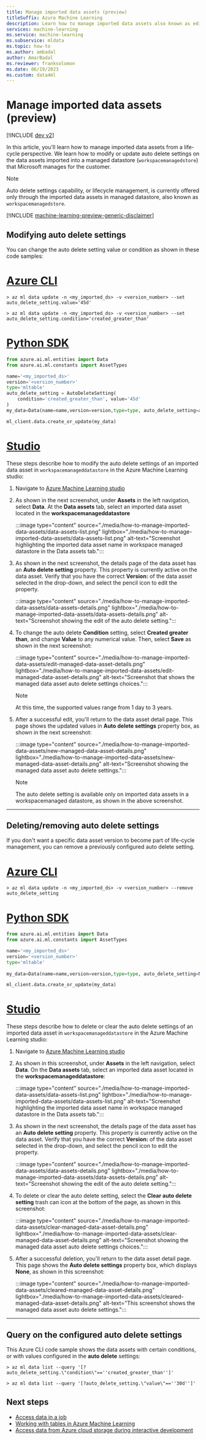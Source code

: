 ```yaml
---
title: Manage imported data assets (preview)
titleSuffix: Azure Machine Learning
description: Learn how to manage imported data assets also known as edit autodeletion.
services: machine-learning
ms.service: machine-learning
ms.subservice: mldata
ms.topic: how-to
ms.author: ambadal
author: AmarBadal
ms.reviewer: franksolomon
ms.date: 06/19/2023
ms.custom: data4ml
---
```


# Manage imported data assets (preview)
[!INCLUDE [dev v2](includes/machine-learning-dev-v2.md)]

In this article, you'll learn how to manage imported data assets from a life-cycle perspective. We learn how to modify or update auto delete settings on the data assets imported into a managed datastore (`workspacemanagedstore`) that Microsoft manages for the customer.

> [!NOTE]
> Auto delete settings capability, or lifecycle management, is currently offered only through the imported data assets in managed datastore, also known as `workspacemanagedstore`.

[!INCLUDE [machine-learning-preview-generic-disclaimer](includes/machine-learning-preview-generic-disclaimer.md)]

## Modifying auto delete settings

You can change the auto delete setting value or condition as shown in these code samples:

# [Azure CLI](#tab/cli)

```cli
> az ml data update -n <my_imported_ds> -v <version_number> --set auto_delete_setting.value='45d'

> az ml data update -n <my_imported_ds> -v <version_number> --set auto_delete_setting.condition='created_greater_than'

```

# [Python SDK](#tab/python)
```python
from azure.ai.ml.entities import Data 
from azure.ai.ml.constants import AssetTypes 

name='<my_imported_ds>'
version='<version_number>'
type='mltable'
auto_delete_setting = AutoDeleteSetting(
    condition='created_greater_than', value='45d'
) 
my_data=Data(name=name,version=version,type=type, auto_delete_setting=auto_delete_setting)

ml_client.data.create_or_update(my_data) 

```

# [Studio](#tab/azure-studio)

These steps describe how to modify the auto delete settings of an imported data asset in `workspacemanageddatastore` in the Azure Machine Learning studio:

1. Navigate to [Azure Machine Learning studio](https://ml.azure.com)

1. As shown in the next screenshot, under **Assets** in the left navigation, select **Data**. At the **Data assets** tab, select an imported data asset located in the **workspacemanageddatastore**

   :::image type="content" source="./media/how-to-manage-imported-data-assets/data-assets-list.png" lightbox="./media/how-to-manage-imported-data-assets/data-assets-list.png" alt-text="Screenshot highlighting the imported data asset name in workspace managed datastore in the Data assets tab.":::

1. As shown in the next screenshot, the details page of the data asset has an **Auto delete setting** property. This property is currently active on the data asset. Verify that you have the correct **Version:** of the data asset selected in the drop-down, and select the pencil icon to edit the property.

   :::image type="content" source="./media/how-to-manage-imported-data-assets/data-assets-details.png" lightbox="./media/how-to-manage-imported-data-assets/data-assets-details.png" alt-text="Screenshot showing the edit of the auto delete setting.":::

1. To change the auto delete **Condition** setting, select **Created greater than**, and change **Value** to any numerical value. Then, select **Save** as shown in the next screenshot:

   :::image type="content" source="./media/how-to-manage-imported-data-assets/edit-managed-data-asset-details.png" lightbox="./media/how-to-manage-imported-data-assets/edit-managed-data-asset-details.png" alt-text="Screenshot that shows the managed data asset auto delete settings choices.":::

   > [!NOTE]
   > At this time, the supported values range from 1 day to 3 years.

1. After a successful edit, you'll return to the data asset detail page. This page shows the updated values in **Auto delete settings** property box, as shown in the next screenshot:

   :::image type="content" source="./media/how-to-manage-imported-data-assets/new-managed-data-asset-details.png" lightbox="./media/how-to-manage-imported-data-assets/new-managed-data-asset-details.png" alt-text="Screenshot showing the managed data asset auto delete settings.":::

   > [!NOTE]
   > The auto delete setting is available only on imported data assets in a workspacemanaged datastore, as shown in the above screenshot.

---

## Deleting/removing auto delete settings

If you don't want a specific data asset version to become part of life-cycle management, you can remove a previously configured auto delete setting.

# [Azure CLI](#tab/cli)

```cli
> az ml data update -n <my_imported_ds> -v <version_number> --remove auto_delete_setting

```

# [Python SDK](#tab/python)
```python
from azure.ai.ml.entities import Data 
from azure.ai.ml.constants import AssetTypes 

name='<my_imported_ds>'
version='<version_number>'
type='mltable'
 
my_data=Data(name=name,version=version,type=type, auto_delete_setting=None)

ml_client.data.create_or_update(my_data) 

```
# [Studio](#tab/azure-studio)

These steps describe how to delete or clear the auto delete settings of an imported data asset in `workspacemanageddatastore` in the Azure Machine Learning studio:

1. Navigate to [Azure Machine Learning studio](https://ml.azure.com)

1. As shown in this screenshot, under **Assets** in the left navigation, select **Data**. On the **Data assets** tab, select an imported data asset located in the **workspacemanageddatastore**:

   :::image type="content" source="./media/how-to-manage-imported-data-assets/data-assets-list.png" lightbox="./media/how-to-manage-imported-data-assets/data-assets-list.png" alt-text="Screenshot highlighting the imported data asset name in workspace managed datastore in the Data assets tab.":::

1. As shown in the next screenshot, the details page of the data asset has an **Auto delete setting** property. This property is currently active on the data asset. Verify that you have the correct **Version:** of the data asset selected in the drop-down, and select the pencil icon to edit the property.

   :::image type="content" source="./media/how-to-manage-imported-data-assets/data-assets-details.png" lightbox="./media/how-to-manage-imported-data-assets/data-assets-details.png" alt-text="Screenshot showing the edit of the auto delete setting.":::

1. To delete or clear the auto delete setting, select the **Clear auto delete setting** trash can icon at the bottom of the page, as shown in this screenshot:

   :::image type="content" source="./media/how-to-manage-imported-data-assets/clear-managed-data-asset-details.png" lightbox="./media/how-to-manage-imported-data-assets/clear-managed-data-asset-details.png" alt-text="Screenshot showing the managed data asset auto delete settings choices.":::

1. After a successful deletion, you'll return to the data asset detail page. This page shows the **Auto delete settings** property box, which displays **None**, as shown in this screenshot:

   :::image type="content" source="./media/how-to-manage-imported-data-assets/cleared-managed-data-asset-details.png" lightbox="./media/how-to-manage-imported-data-assets/cleared-managed-data-asset-details.png" alt-text="This screenshot shows the managed data asset auto delete settings.":::
---

## Query on the configured auto delete settings

This Azure CLI code sample shows the data assets with certain conditions, or with values configured in the **auto delete** settings:

```cli
> az ml data list --query '[?auto_delete_setting.\"condition\"==''created_greater_than'']'

> az ml data list --query '[?auto_delete_setting.\"value\"==''30d'']'
```

## Next steps

- [Access data in a job](how-to-read-write-data-v2.md#access-data-in-a-job)
- [Working with tables in Azure Machine Learning](how-to-mltable.md)
- [Access data from Azure cloud storage during interactive development](how-to-access-data-interactive.md)